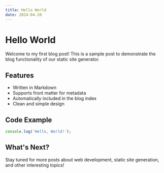 ```yaml
---
title: Hello World
date: 2024-04-20
---
```


# Hello World

Welcome to my first blog post! This is a sample post to demonstrate the blog functionality of our static site generator.

## Features

- Written in Markdown
- Supports front matter for metadata
- Automatically included in the blog index
- Clean and simple design

## Code Example

```javascript
console.log('Hello, World!');
```

## What's Next?

Stay tuned for more posts about web development, static site generation, and other interesting topics! 